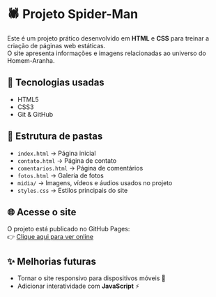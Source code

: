 # 🕷️ Projeto Spider-Man

Este é um projeto prático desenvolvido em **HTML** e **CSS** para treinar a criação de páginas web estáticas.  
O site apresenta informações e imagens relacionadas ao universo do Homem-Aranha.

## 🚀 Tecnologias usadas
- HTML5  
- CSS3  
- Git & GitHub  

## 📂 Estrutura de pastas
- `index.html` → Página inicial  
- `contato.html` → Página de contato  
- `comentarios.html` → Página de comentários  
- `fotos.html` → Galeria de fotos  
- `midia/` → Imagens, vídeos e áudios usados no projeto  
- `styles.css` → Estilos principais do site  

## 🌐 Acesse o site
O projeto está publicado no GitHub Pages:  
👉 [Clique aqui para ver online](https://thainaalcantara-dev.github.io/meu-projeto-html/)

## ✨ Melhorias futuras
- Tornar o site responsivo para dispositivos móveis 📱  
- Adicionar interatividade com **JavaScript** ⚡  

